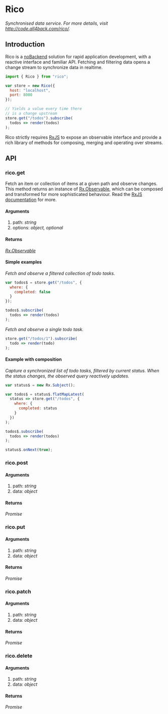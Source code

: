 # Rico

*Synchronised data service. For more details, visit http://code.all4back.com/rico/.*

## Introduction

Rico is a [noBackend](http://nobackend.org/) solution for rapid application development, with a reactive interface and familiar API. Fetching and filtering data opens a change stream to synchronize data in realtime.

```javascript
import { Rico } from "rico";

var store = new Rico({
  host: "localhost",
  port: 8080
});

// Yields a value every time there
// is a change upstream
store.get("/todos").subscribe(
  todos => render(todos)
);
```

Rico strictly requires [RxJS]() to expose an observable interface and provide a rich library of methods for composing, merging and operating over streams.

## API

### rico.get

Fetch an item or collection of items at a given path and observe changes. This method returns an instance of [Rx.Observable](https://github.com/Reactive-Extensions/RxJS/blob/master/doc/api/core/observable.md), which can be composed and transformed for more sophisticated behaviour. Read the [RxJS documentation](https://github.com/Reactive-Extensions/RxJS) for more.

#### Arguments

1. path: *string*
2. options: *object, optional*

#### Returns

*[Rx.Observable](https://github.com/Reactive-Extensions/RxJS/blob/master/doc/api/core/observable.md)*

#### Simple examples

*Fetch and observe a filtered collection of todo tasks.*

```javascript
var todos$ = store.get("/todos", {
  where: {
    completed: false
  }
});

todos$.subscribe(
  todos => render(todos)
);
```

*Fetch and observe a single todo task.*

```javascript
store.get("/todos/1").subscribe(
  todo => render(todo)
);
```

#### Example with composition

*Capture a synchronized list of todo tasks, filtered by current status. When the status changes, the observed query reactively updates.*

````javascript
var status$ = new Rx.Subject();

var todos$ = status$.flatMapLatest(
  status => store.get("/todos", {
    where: {
      completed: status
    }
  })
);

todos$.subscribe(
  todos => render(todos)
);

status$.onNext(true);
````

### rico.post

#### Arguments

1. path: *string*
2. data: *object*

#### Returns

*Promise*

### rico.put

#### Arguments

1. path: *string*
2. data: *object*

#### Returns

*Promise*

### rico.patch

#### Arguments

1. path: *string*
2. data: *object*

#### Returns

*Promise*

### rico.delete

#### Arguments

1. path: *string*
2. data: *object*

#### Returns

*Promise*
